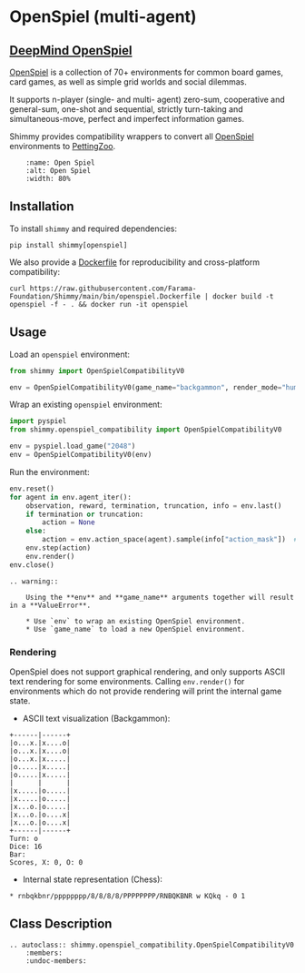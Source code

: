 # OpenSpiel (multi-agent)

## [DeepMind OpenSpiel](https://github.com/deepmind/open_spiel)

[OpenSpiel](https://github.com/deepmind/open_spiel) is a collection of 70+ environments for common board games, card games, as well as simple grid worlds and social dilemmas.

It supports n-player (single- and multi- agent) zero-sum, cooperative and general-sum, one-shot and sequential, strictly turn-taking and simultaneous-move, perfect and imperfect information games.

Shimmy provides compatibility wrappers to convert all [OpenSpiel](https://github.com/deepmind/open_spiel) environments to [PettingZoo](https://pettingzoo.farama.org/).


```{figure} /_static/img/openspiel.png
    :name: Open Spiel
    :alt: Open Spiel
    :width: 80%

```

## Installation
To install `shimmy` and required dependencies:

```
pip install shimmy[openspiel]
```

We also provide a [Dockerfile](https://github.com/Farama-Foundation/Shimmy/blob/main/bin/openspiel.Dockerfile) for reproducibility and cross-platform compatibility:

`curl https://raw.githubusercontent.com/Farama-Foundation/Shimmy/main/bin/openspiel.Dockerfile | docker build -t openspiel -f - . && docker run -it openspiel`

## Usage

Load an `openspiel` environment:
```python
from shimmy import OpenSpielCompatibilityV0

env = OpenSpielCompatibilityV0(game_name="backgammon", render_mode="human")
```

Wrap an existing `openspiel` environment:
```python
import pyspiel
from shimmy.openspiel_compatibility import OpenSpielCompatibilityV0

env = pyspiel.load_game("2048")
env = OpenSpielCompatibilityV0(env)
```

Run the environment:
```python
env.reset()
for agent in env.agent_iter():
    observation, reward, termination, truncation, info = env.last()
    if termination or truncation:
        action = None
    else:
        action = env.action_space(agent).sample(info["action_mask"])  # this is where you would insert your policy
    env.step(action)
    env.render()
env.close()
```

```{eval-rst}
.. warning::

    Using the **env** and **game_name** arguments together will result in a **ValueError**.
    
    * Use `env` to wrap an existing OpenSpiel environment.
    * Use `game_name` to load a new OpenSpiel environment.
```

### Rendering
OpenSpiel does not support graphical rendering, and only supports ASCII text rendering for some environments. Calling `env.render()` for environments which do not provide rendering will print the internal game state.

* ASCII text visualization (Backgammon):

```
+------|------+
|o...x.|x....o|
|o...x.|x....o|
|o...x.|x.....|
|o.....|x.....|
|o.....|x.....|
|      |      |
|x.....|o.....|
|x.....|o.....|
|x...o.|o.....|
|x...o.|o....x|
|x...o.|o....x|
+------|------+
Turn: o
Dice: 16
Bar:
Scores, X: 0, O: 0
```

* Internal state representation (Chess):
```
* rnbqkbnr/pppppppp/8/8/8/8/PPPPPPPP/RNBQKBNR w KQkq - 0 1
```

## Class Description
```{eval-rst}
.. autoclass:: shimmy.openspiel_compatibility.OpenSpielCompatibilityV0
    :members:
    :undoc-members:
```
